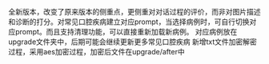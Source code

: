 全新版本，改变了原来版本的侧重点，更侧重对对话过程的评价，而非对图片描述和诊断的打分。对常见口腔疾病建立对应prompt，当选择病例时，可自行切换对应prompt。而且支持清理功能，可以直接重新加载新病例。
对应病例放在upgrade文件夹中，后期可能会继续更新更多常见口腔疾病
新增txt文件加密解密过程，采用aes加密过程，加密后文件在upgrade/after中
